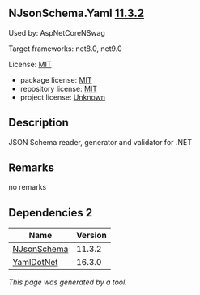 NJsonSchema.Yaml [11.3.2](https://www.nuget.org/packages/NJsonSchema.Yaml/11.3.2)
--------------------

Used by: AspNetCoreNSwag

Target frameworks: net8.0, net9.0

License: [MIT](../../../../licenses/mit) 

- package license: [MIT](https://licenses.nuget.org/MIT) 
- repository license: [MIT](https://github.com/RicoSuter/NJsonSchema) 
- project license: [Unknown](http://njsonschema.org/) 

Description
-----------
JSON Schema reader, generator and validator for .NET

Remarks
-----------
no remarks


Dependencies 2
-----------

|Name|Version|
|----------|:----|
|[NJsonSchema](../../../../packages/nuget.org/njsonschema/11.3.2)|11.3.2|
|[YamlDotNet](../../../../packages/nuget.org/yamldotnet/16.3.0)|16.3.0|

*This page was generated by a tool.*
